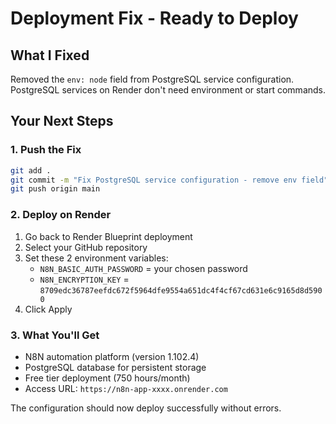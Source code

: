 # Deployment Fix - Ready to Deploy

## What I Fixed
Removed the `env: node` field from PostgreSQL service configuration. PostgreSQL services on Render don't need environment or start commands.

## Your Next Steps

### 1. Push the Fix
```bash
git add .
git commit -m "Fix PostgreSQL service configuration - remove env field"
git push origin main
```

### 2. Deploy on Render
1. Go back to Render Blueprint deployment
2. Select your GitHub repository  
3. Set these 2 environment variables:
   - `N8N_BASIC_AUTH_PASSWORD` = your chosen password
   - `N8N_ENCRYPTION_KEY` = `8709edc36787eefdc672f5964dfe9554a651dc4f4cf67cd631e6c9165d8d5900`
4. Click Apply

### 3. What You'll Get
- N8N automation platform (version 1.102.4)
- PostgreSQL database for persistent storage
- Free tier deployment (750 hours/month)
- Access URL: `https://n8n-app-xxxx.onrender.com`

The configuration should now deploy successfully without errors.